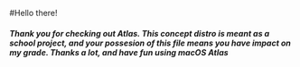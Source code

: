 #Hello there!

##### Thank you for checking out Atlas. This concept distro is meant as a school project, and your possesion of this file means you have impact on my grade. Thanks a lot, and have fun using macOS Atlas
